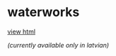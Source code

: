 # waterworks

[view html](https://htmlpreview.github.io/?https://github.com/EchnatonsPub/WaterWorks/blob/master/index.html)

*(currently available only in latvian)*
